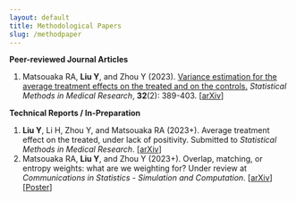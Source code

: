 ```yaml
---
layout: default
title: Methodological Papers
slug: /methodpaper
---
```


<b> Peer-reviewed Journal Articles </b>
<br>
<ol>	
<li> Matsouaka RA, <b>Liu Y</b>, and Zhou Y (2023). <a href="https://journals.sagepub.com/doi/10.1177/09622802221142532" target="_blank">Variance estimation for the average treatment effects on the treated and on the controls.</a> <em>Statistical Methods in Medical Research</em>, <b>32</b>(2): 389-403. [<a href="https://arxiv.org/abs/2209.10742" target="_blank">arXiv</a>] </li>	
</ol>
  
<b> Technical Reports / In-Preparation </b>
<br>
<ol>	
<li><b>Liu Y</b>, Li H, Zhou Y, and Matsouaka RA (2023+). Average treatment effect on the treated, under lack of positivity. Submitted to <em>Statistical Methods in Medical Research</em>. [<a href="https://arxiv.org/abs/2309.01334" target="_blank">arXiv</a>] </li>
<li>Matsouaka RA, <b>Liu Y</b>, and Zhou Y (2023+). Overlap, matching, or entropy weights: what are we weighting for? Under review at <em>Communications in Statistics - Simulation and Computation</em>. [<a href="https://arxiv.org/abs/2210.12968" target="_blank">arXiv</a>][<a href="https://drive.google.com/file/d/1ZzOozzbP0mG1g0g7j1bC1rxFWKydUZKm/view?usp=drive_link" target="_blank">Poster</a>] </li>
</ol>

<br />
